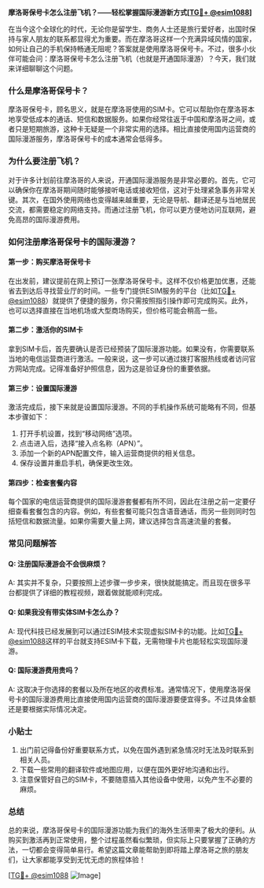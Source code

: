 **摩洛哥保号卡怎么注册飞机？——轻松掌握国际漫游新方式[[TG💪+ @esim1088](https://t.me/s/esim1088)]**

在当今这个全球化的时代，无论你是留学生、商务人士还是旅行爱好者，出国时保持与家人朋友的联系都显得尤为重要。而在摩洛哥这样一个充满异域风情的国家，如何让自己的手机保持畅通无阻呢？答案就是使用摩洛哥保号卡。不过，很多小伙伴可能会问：摩洛哥保号卡怎么注册飞机（也就是开通国际漫游）？今天，我们就来详细聊聊这个问题。

### **什么是摩洛哥保号卡？**

摩洛哥保号卡，顾名思义，就是在摩洛哥使用的SIM卡。它可以帮助你在摩洛哥本地享受低成本的通话、短信和数据服务。如果你经常往返于中国和摩洛哥之间，或者只是短期旅游，这种卡无疑是一个非常实用的选择。相比直接使用国内运营商的国际漫游服务，摩洛哥保号卡的成本通常会低得多。

### **为什么要注册飞机？**

对于许多计划前往摩洛哥的人来说，开通国际漫游服务是非常必要的。首先，它可以确保你在摩洛哥期间随时能够接听电话或接收短信，这对于处理紧急事务非常关键。其次，在国外使用网络也变得越来越重要，无论是导航、翻译还是与当地居民交流，都需要稳定的网络支持。而通过注册飞机，你可以更方便地访问互联网，避免高昂的国际漫游费用。

### **如何注册摩洛哥保号卡的国际漫游？**

#### **第一步：购买摩洛哥保号卡**
在出发前，建议提前在网上预订一张摩洛哥保号卡。这样不仅价格更加优惠，还能省去到达后寻找营业厅的时间。一些专门提供ESIM服务的平台（比如[TG💪+ @esim1088](https://t.me/s/esim1088)）就提供了便捷的服务，你只需按照指引操作即可完成购买。此外，也可以选择直接在当地机场或大型商场购买，但价格可能会稍高一些。

#### **第二步：激活你的SIM卡**
拿到SIM卡后，首先要确认是否已经预装了国际漫游功能。如果没有，你需要联系当地的电信运营商进行激活。一般来说，这一步可以通过拨打客服热线或者访问官方网站完成。记得准备好护照信息，因为这是验证身份的重要依据。

#### **第三步：设置国际漫游**
激活完成后，接下来就是设置国际漫游。不同的手机操作系统可能略有不同，但基本步骤如下：

1. 打开手机设置，找到“移动网络”选项。
2. 点击进入后，选择“接入点名称（APN）”。
3. 添加一个新的APN配置文件，输入运营商提供的相关信息。
4. 保存设置并重启手机，确保更改生效。

#### **第四步：检查套餐内容**
每个国家的电信运营商提供的国际漫游套餐都有所不同，因此在注册之前一定要仔细查看套餐包含的内容。例如，有些套餐可能只包含语音通话，而另一些则同时包括短信和数据流量。如果你需要大量上网，建议选择包含高速流量的套餐。

### **常见问题解答**

#### **Q: 注册国际漫游会不会很麻烦？**
A: 其实并不复杂，只要按照上述步骤一步步来，很快就能搞定。而且现在很多平台都提供了详细的教程视频，跟着做就能顺利完成。

#### **Q: 如果我没有带实体SIM卡怎么办？**
A: 现代科技已经发展到可以通过ESIM技术实现虚拟SIM卡的功能。比如[TG💪+ @esim1088](https://t.me/s/esim1088)这样的平台就支持ESIM卡下载，无需物理卡片也能轻松实现国际漫游。

#### **Q: 国际漫游费用贵吗？**
A: 这取决于你选择的套餐以及所在地区的收费标准。通常情况下，使用摩洛哥保号卡的国际漫游费用比直接使用国内运营商的国际漫游要便宜得多。不过具体金额还是要根据实际情况决定。

### **小贴士**

1. 出门前记得备份好重要联系方式，以免在国外遇到紧急情况时无法及时联系到相关人员。
2. 下载一些常用的翻译软件或地图应用，以便在国外更好地沟通和出行。
3. 注意保管好自己的SIM卡，不要随意插入其他设备中使用，以免产生不必要的麻烦。

### **总结**

总的来说，摩洛哥保号卡的国际漫游功能为我们的海外生活带来了极大的便利。从购买到激活再到正常使用，整个过程虽然看似繁琐，但实际上只要掌握了正确的方法，一切都会变得简单易行。希望这篇文章能帮助到即将踏上摩洛哥之旅的朋友们，让大家都能享受到无忧无虑的旅程体验！

[[TG💪+ @esim1088](https://t.me/s/esim1088) ![Image](https://i.postimg.cc/4NQfJmqS/Snipaste-2025-05-13-00-14-12.png)]
